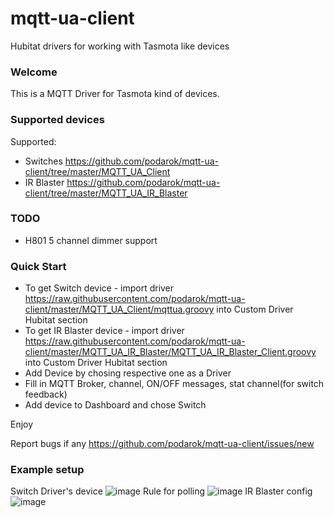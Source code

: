 # mqtt-ua-client
Hubitat drivers for working with Tasmota like devices

### Welcome

This is a MQTT Driver for Tasmota kind of devices.

### Supported devices
Supported: 
- Switches https://github.com/podarok/mqtt-ua-client/tree/master/MQTT_UA_Client
- IR Blaster https://github.com/podarok/mqtt-ua-client/tree/master/MQTT_UA_IR_Blaster

### TODO
 - H801 5 channel dimmer support

### Quick Start
 - To get Switch device - import driver https://raw.githubusercontent.com/podarok/mqtt-ua-client/master/MQTT_UA_Client/mqttua.groovy into Custom Driver Hubitat section
  - To get IR Blaster device - import driver https://raw.githubusercontent.com/podarok/mqtt-ua-client/master/MQTT_UA_IR_Blaster/MQTT_UA_IR_Blaster_Client.groovy into Custom Driver Hubitat section
 - Add Device by chosing respective one as a Driver
 - Fill in MQTT Broker, channel, ON/OFF messages, stat channel(for switch feedback)
 - Add device to Dashboard and chose Switch
 
Enjoy

Report bugs if any https://github.com/podarok/mqtt-ua-client/issues/new

### Example setup

Switch Driver's device
![image](https://user-images.githubusercontent.com/563412/61614844-5d67b080-ac6d-11e9-927a-ba377c473622.png)
Rule for polling
![image](https://user-images.githubusercontent.com/563412/61615135-f1397c80-ac6d-11e9-8385-e0de6513ffb7.png)
IR Blaster config
![image](https://user-images.githubusercontent.com/563412/62138796-eb3c3f00-b2f0-11e9-9214-cd511feda99f.png)

